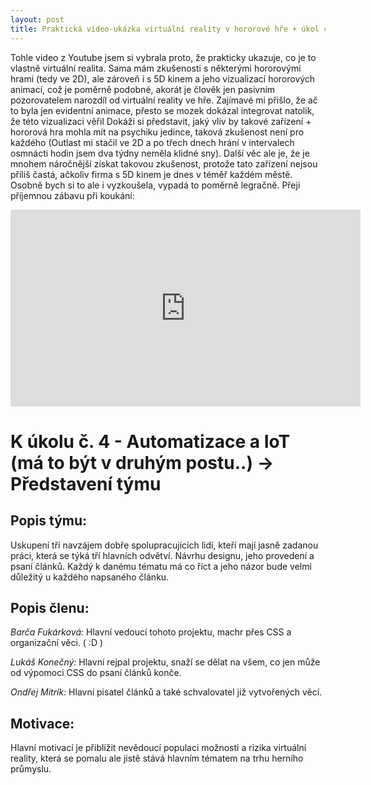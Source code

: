 ```yaml
---
layout: post
title: Praktická video-ukázka virtuální reality v hororové hře + úkol č. 4 u IoT
---
```


Tohle video z Youtube jsem si vybrala proto, že prakticky ukazuje, co je to vlastně virtuální realita. Sama mám zkušenosti s některými hororovými hrami (tedy ve 2D), ale zároveň i s 5D kinem a jeho vizualizací hororových animací, což je poměrně podobné, akorát je člověk jen pasivním pozorovatelem narozdíl od virtuální reality ve hře. Zajímavé mi přišlo, že ač to byla jen evidentní animace, přesto se mozek dokázal integrovat natolik, že této vizualizaci věřil Dokáži si představit, jaký vliv by takové zařízení + hororová hra mohla mít na psychiku jedince, taková zkušenost není pro každého (Outlast mi stačil ve 2D a po třech dnech hrání v intervalech osmnácti hodin jsem dva týdny neměla klidné sny). Další věc ale je, že je mnohem náročnější získat takovou zkušenost, protože tato zařízení nejsou příliš častá, ačkoliv firma s 5D kinem je dnes v téměř každém městě. Osobně bych si to ale i vyzkoušela, vypadá to poměrně legračně. 
Přeji příjemnou zábavu při koukání:
<iframe width="560" height="315" src="https://www.youtube.com/embed/kBpFx-ixBiM" frameborder="0" allowfullscreen></iframe>


# K úkolu č. 4 - Automatizace a IoT (má to být v druhým postu..)  -> Představení týmu 


## Popis týmu:

Uskupení tří navzájem dobře spolupracujících lidí, kteří mají jasně zadanou práci, která se týká tří hlavních odvětví. Návrhu designu, jeho provedení a psaní článků. Každý k danému tématu má co říct a jeho názor bude velmi důležitý u každého napsaného článku. 

## Popis členu:

*Barča Fukárková:* Hlavní vedoucí tohoto projektu, machr přes CSS a organizační věci. ( :D )

*Lukáš Konečný:* Hlavní rejpal projektu, snaží se dělat na všem, co jen může od výpomoci  CSS do psaní článků konče.
 
*Ondřej Mitrík:* Hlavní pisatel článků a také schvalovatel již vytvořených věcí.
 
## Motivace: 

Hlavní motivací je přiblížit nevědoucí populaci možnosti a rizika virtuální reality, která se pomalu ale jistě stává hlavním tématem na trhu herního průmyslu. 

